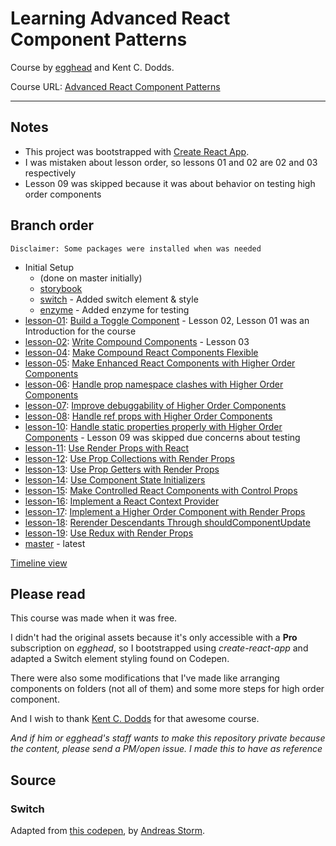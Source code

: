 # Learning Advanced React Component Patterns

Course by [egghead](https://egghead.io/) and Kent C. Dodds.

Course URL: [Advanced React Component Patterns](https://egghead.io/courses/advanced-react-component-patterns)

-----

## Notes

* This project was bootstrapped with [Create React App](https://github.com/facebookincubator/create-react-app).
* I was mistaken about lesson order, so lessons 01 and 02 are 02 and 03 respectively
* Lesson 09 was skipped because it was about behavior on testing high order components

## Branch order

    Disclaimer: Some packages were installed when was needed

* Initial Setup
  * (done on master initially)
  * [storybook](https://github.com/ninetails/learning-react-arcp/tree/storybook)
  * [switch](https://github.com/ninetails/learning-react-arcp/tree/switch) - Added switch element & style
  * [enzyme](https://github.com/ninetails/learning-react-arcp/tree/enzyme) - Added enzyme for testing
* [lesson-01](https://github.com/ninetails/learning-react-arcp/tree/lesson-01): [Build a Toggle Component](https://egghead.io/lessons/react-build-a-toggle-component) - Lesson 02, Lesson 01 was an Introduction for the course
* [lesson-02](https://github.com/ninetails/learning-react-arcp/tree/lesson-02): [Write Compound Components](https://egghead.io/lessons/react-write-compound-components) - Lesson 03
* [lesson-04](https://github.com/ninetails/learning-react-arcp/tree/lesson-04): [Make Compound React Components Flexible](https://egghead.io/lessons/react-make-compound-react-components-flexible)
* [lesson-05](https://github.com/ninetails/learning-react-arcp/tree/lesson-05): [Make Enhanced React Components with Higher Order Components](https://egghead.io/lessons/react-make-enhanced-react-components-with-higher-order-components)
* [lesson-06](https://github.com/ninetails/learning-react-arcp/tree/lesson-06): [Handle prop namespace clashes with Higher Order Components](https://egghead.io/lessons/react-handle-prop-namespace-clashes-with-higher-order-components)
* [lesson-07](https://github.com/ninetails/learning-react-arcp/tree/lesson-07): [Improve debuggability of Higher Order Components](https://egghead.io/lessons/react-improve-debuggability-of-higher-order-components)
* [lesson-08](https://github.com/ninetails/learning-react-arcp/tree/lesson-08): [Handle ref props with Higher Order Components](https://egghead.io/lessons/react-handle-ref-props-with-higher-order-components)
* [lesson-10](https://github.com/ninetails/learning-react-arcp/tree/lesson-10): [Handle static properties properly with Higher Order Components](https://egghead.io/lessons/react-handle-static-properties-properly-with-higher-order-components) - Lesson 09 was skipped due concerns about testing
* [lesson-11](https://github.com/ninetails/learning-react-arcp/tree/lesson-11): [Use Render Props with React](https://egghead.io/lessons/react-use-render-props-with-react)
* [lesson-12](https://github.com/ninetails/learning-react-arcp/tree/lesson-12): [Use Prop Collections with Render Props](https://egghead.io/lessons/react-use-prop-collections-with-render-props)
* [lesson-13](https://github.com/ninetails/learning-react-arcp/tree/lesson-13): [Use Prop Getters with Render Props](https://egghead.io/lessons/react-use-prop-getters-with-render-props)
* [lesson-14](https://github.com/ninetails/learning-react-arcp/tree/lesson-14): [Use Component State Initializers](https://egghead.io/lessons/react-use-component-state-initializers)
* [lesson-15](https://github.com/ninetails/learning-react-arcp/tree/lesson-15): [Make Controlled React Components with Control Props](https://egghead.io/lessons/react-make-controlled-react-components-with-control-props)
* [lesson-16](https://github.com/ninetails/learning-react-arcp/tree/lesson-16): [Implement a React Context Provider](https://egghead.io/lessons/react-implement-a-react-context-provider)
* [lesson-17](https://github.com/ninetails/learning-react-arcp/tree/lesson-17): [Implement a Higher Order Component with Render Props](https://egghead.io/lessons/react-implement-a-higher-order-component-with-render-props)
* [lesson-18](https://github.com/ninetails/learning-react-arcp/tree/lesson-18): [Rerender Descendants Through shouldComponentUpdate](https://egghead.io/lessons/react-rerender-descendants-through-shouldcomponentupdate)
* [lesson-19](https://github.com/ninetails/learning-react-arcp/tree/lesson-19): [Use Redux with Render Props](https://egghead.io/lessons/react-use-redux-with-render-props)
* [master](https://github.com/ninetails/learning-react-arcp/) - latest

[Timeline view](https://github.com/ninetails/learning-react-arcp/network)

## Please read

This course was made when it was free.

I didn't had the original assets because it's only accessible with a **Pro** subscription on *egghead*, so I bootstrapped using *create-react-app* and adapted a Switch element styling found on Codepen.

There were also some modifications that I've made like arranging components on folders (not all of them) and some more steps for high order component.

And I wish to thank [Kent C. Dodds](https://github.com/kentcdodds) for that awesome course.

*And if him or egghead's staff wants to make this repository private because the content, please send a PM/open issue. I made this to have as reference*

## Source

### Switch

Adapted from [this codepen](https://codepen.io/andreasstorm/pen/ZGjNwZ), by [Andreas Storm](https://codepen.io/andreasstorm/).
